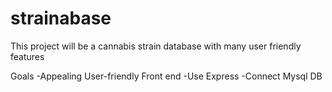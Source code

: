 # strainabase
This project will be a cannabis strain database with many user friendly features

Goals
-Appealing User-friendly Front end
-Use Express
-Connect Mysql DB
